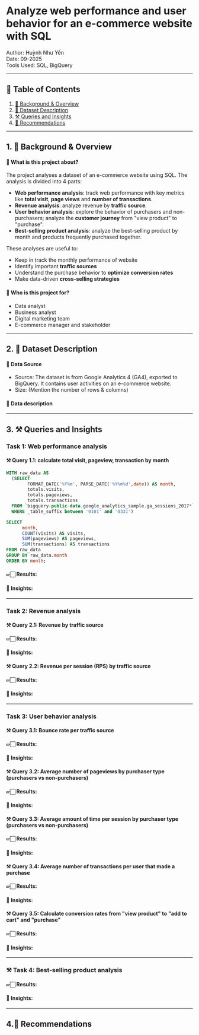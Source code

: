 # Analyze web performance and user behavior for an e-commerce website with SQL 
Author: Huỳnh Như Yến  
Date: 09-2025 <br>
Tools Used: SQL, BigQuery 

---

## 📑 Table of Contents  
1. [📌 Background & Overview](#-background--overview)  
2. [📂 Dataset Description](#-dataset-description)
3. [⚒ Queries and Insights](#-queries-and-insights)
4. [🔎 Recommendations](#-recommendations)

---

## 1. 📌 Background & Overview  

#### 📖 What is this project about? 

The project analyses a dataset of an e-commerce website using SQL. The analysis is divided into 4 parts:

- **Web performance analysis**: track web performance with key metrics like **total visit**, **page views** and **number of transactions**.
- **Revenue analysis**: analyze revenue by **traffic source**.
- **User behavior analysis**: explore the behavior of purchasers and non-purchasers; analyze the **customer journey** from "view product" to "purchase".
- **Best-selling product analysis**: analyze the best-selling product by month and products frequently purchased together.

These analyses are useful to:

- Keep in track the monthly performance of website
- Identify important **traffic sources**
- Understand the purchase behavior to **optimize conversion rates**
- Make data-driven **cross-selling strategies**



#### 👤 Who is this project for?
- Data analyst
- Business analyst
- Digital marketing team
- E-commerce manager and stakeholder
---

## 2. 📂 Dataset Description  

#### 📌 Data Source  
- Source: The dataset is from Google Analytics 4 (GA4), exported to BigQuery. It contains user activities on an e-commerce website.
- Size: (Mention the number of rows & columns)

#### 📂 Data description

---
## 3. ⚒ Queries and Insights

### Task 1: Web performance analysis

#### ⚒ Query 1.1: calculate total visit, pageview, transaction by month
```sql 
WITH raw_data AS   
  (SELECT 
        FORMAT_DATE('%Y%m', PARSE_DATE('%Y%m%d',date)) AS month,
        totals.visits, 
        totals.pageviews, 
        totals.transactions
  FROM `bigquery-public-data.google_analytics_sample.ga_sessions_2017*`
  WHERE _table_suffix between '0101' and '0331')

SELECT 
      month,
      COUNT(visits) AS visits,
      SUM(pageviews) AS pageviews,
      SUM(transactions) AS transactions
FROM raw_data
GROUP BY raw_data.month
ORDER BY month;
```
#### 👉🏻 Results:

#### 🔎 Insights: 

--- 

### Task 2: Revenue analysis

#### ⚒ Query 2.1: Revenue by traffic source

#### 👉🏻 Results:

#### 🔎 Insights:

#### ⚒ Query 2.2: Revenue per session (RPS) by traffic source

#### 👉🏻 Results:

#### 🔎 Insights:

---
### Task 3: User behavior analysis 

#### ⚒ Query 3.1: Bounce rate per traffic source

#### 👉🏻 Results:

#### 🔎 Insights:

#### ⚒ Query 3.2: Average number of pageviews by purchaser type (purchasers vs non-purchasers) 

#### 👉🏻 Results:

#### 🔎 Insights:

#### ⚒ Query 3.3: Average amount of time per session by purchaser type (purchasers vs non-purchasers)

#### 👉🏻 Results:

#### 🔎 Insights:

#### ⚒ Query 3.4: Average number of transactions per user that made a purchase

#### 👉🏻 Results:

#### 🔎 Insights:

#### ⚒ Query 3.5: Calculate conversion rates from "view product" to "add to cart" and "purchase"
#### 👉🏻 Results:

#### 🔎 Insights:

---
### ⚒ Task 4: Best-selling product analysis
#### 👉🏻 Results:

#### 🔎 Insights:

--- 
## 4.🔎 Recommendations
